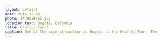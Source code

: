 ```yaml
---
layout: default
date: 2016-11-08
photo: 1479659785.jpg
location_text: Bogota, Colombia
title: Grafiti Tour!
caption: One of the main attraction in Bogota is the Grafiti Tour. The guide explained the story of the city through the different street arts around the city. This very one tag 'meuh' has been done by a french man that I met few days later!!
---
```


